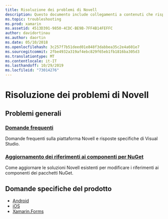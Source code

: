 ```yaml
---
title: Risoluzione dei problemi di Novell
description: Questo documento include collegamenti a contenuti che rispondono alle domande frequenti sullo sviluppo di Novell, descrive come aggiornare i riferimenti ai componenti in NuGet, illustra le opzioni di supporto e risponde a domande specifiche dei prodotti.
ms.topic: troubleshooting
ms.prod: xamarin
ms.assetid: 4513D391-9850-4CDC-BE9B-7FF4B14FEFFC
author: davidortinau
ms.author: daortin
ms.date: 05/10/2018
ms.openlocfilehash: 3c257f7b51deed01e848f3dabbea35c2e4a601e7
ms.sourcegitcommit: 2fbe4932a319af4ebc829f65eb1fb1816ba305d3
ms.translationtype: MT
ms.contentlocale: it-IT
ms.lasthandoff: 10/29/2019
ms.locfileid: "73014276"
---
```

# <a name="xamarin-troubleshooting"></a>Risoluzione dei problemi di Novell

## <a name="general-issues"></a>Problemi generali

### <a name="frequently-asked-questionsquestionsindexmd"></a>[Domande frequenti](questions/index.md)

Domande frequenti sulla piattaforma Novell e risposte specifiche di Visual Studio.

### <a name="updating-component-references-to-nugetcomponent-nugetmd"></a>[Aggiornamento dei riferimenti ai componenti per NuGet](component-nuget.md)

Come aggiornare le soluzioni Novell esistenti per modificare i riferimenti ai componenti dei pacchetti NuGet.

## <a name="product-specific-questions"></a>Domande specifiche del prodotto

- [Android](~/android/troubleshooting/questions/index.md)
- [iOS](~/ios/troubleshooting/questions/index.md)
- [Xamarin.Forms](~/xamarin-forms/troubleshooting/questions/index.md)
